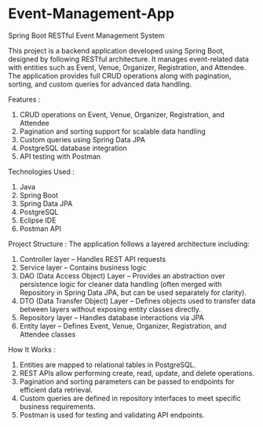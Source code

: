 # Event-Management-App

Spring Boot RESTful Event Management System

This project is a backend application developed using Spring Boot, designed by following RESTful architecture. It manages event-related data with entities such as Event, Venue, Organizer, Registration, and Attendee. The application provides full CRUD operations along with pagination, sorting, and custom queries for advanced data handling.

Features :
1. CRUD operations on Event, Venue, Organizer, Registration, and Attendee
2. Pagination and sorting support for scalable data handling
3. Custom queries using Spring Data JPA
4. PostgreSQL database integration
5. API testing with Postman

Technologies Used :
1. Java
2. Spring Boot
3. Spring Data JPA
4. PostgreSQL
5. Eclipse IDE
6. Postman API

Project Structure :
The application follows a layered architecture including:
1. Controller layer – Handles REST API requests
2. Service layer – Contains business logic
3. DAO (Data Access Object) Layer – Provides an abstraction over persistence logic for cleaner data handling (often merged with Repository in Spring Data JPA, but can be used separately for clarity).
4. DTO (Data Transfer Object) Layer – Defines objects used to transfer data between layers without exposing entity classes directly.
5. Repository layer – Handles database interactions via JPA
6. Entity layer – Defines Event, Venue, Organizer, Registration, and Attendee classes

How It Works :
1. Entities are mapped to relational tables in PostgreSQL.
2. REST APIs allow performing create, read, update, and delete operations.
3. Pagination and sorting parameters can be passed to endpoints for efficient data retrieval.
4. Custom queries are defined in repository interfaces to meet specific business requirements.
5. Postman is used for testing and validating API endpoints.
